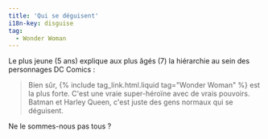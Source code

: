 ```yaml
---
title: 'Qui se déguisent'
i18n-key: disguise
tag:
  - Wonder Woman
---
```


Le plus jeune (5 ans) explique aux plus âgés (7) la hiérarchie au sein des personnages DC Comics : 

> Bien sûr, {% include tag_link.html.liquid tag="Wonder Woman" %} est la plus forte. C'est une vraie super-héroïne avec de vrais pouvoirs. Batman et Harley Queen, c'est juste des gens normaux qui se déguisent.

Ne le sommes-nous pas tous ?